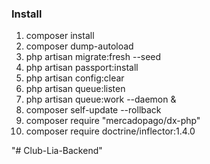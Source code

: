<h3>Install</h3>
<ol>
    <li>composer install</li>
    <li>composer dump-autoload</li>
    <li>php artisan migrate:fresh --seed</li>
    <li>php artisan passport:install</li>
    <li>php artisan config:clear</li>
    <li>php artisan queue:listen</li>
    <li>php artisan queue:work --daemon &</li>
    <li>composer self-update --rollback</li>
    <li>composer require "mercadopago/dx-php"</li>
    <li>composer require doctrine/inflector:1.4.0</li>
</ol>
"# Club-Lia-Backend" 
